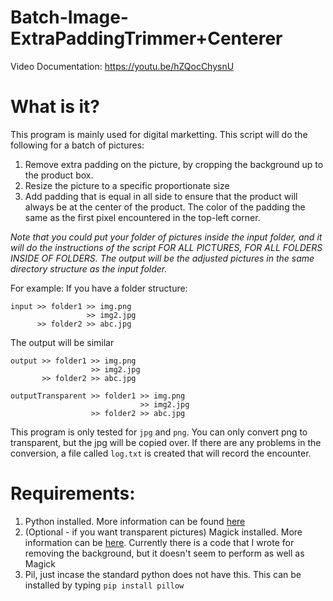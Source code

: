 # Batch-Image-ExtraPaddingTrimmer+Centerer
Video Documentation: https://youtu.be/hZQocChysnU

# What is it?
This program is mainly used for digital marketting. This script will do the following for a batch of pictures:
1. Remove extra padding on the picture, by cropping the background up to the product box.
2. Resize the picture to a specific proportionate size
3. Add padding that is equal in all side to ensure that the product will always be at the center of the product. The color of the padding the same as the first pixel encountered in the top-left corner.

*Note that you could put your folder of pictures inside the input folder, and it will do the instructions of the script FOR ALL PICTURES, FOR ALL FOLDERS INSIDE OF FOLDERS. The output will be the adjusted pictures in the same directory structure as the input folder.*

For example: If you have a folder structure:
```
input >> folder1 >> img.png
                 >> img2.jpg
      >> folder2 >> abc.jpg
```
The output will be similar
```
output >> folder1 >> img.png
                  >> img2.jpg
       >> folder2 >> abc.jpg
      
outputTransparent >> folder1 >> img.png
                             >> img2.jpg
                  >> folder2 >> abc.jpg
```

This program is only tested for `jpg` and `png`. You can only convert png to transparent, but the jpg will be copied over. If there are any problems in the conversion, a file called `log.txt` is created that will record the encounter.

# Requirements:
1. Python installed. More information can be found [here](https://www.python.org/downloads/)
2. (Optional - if you want transparent pictures) Magick installed. More information can be [here](http://www.besavvy.com/documentation/4-5/Editor/031350_installimgk.htm). Currently there is a code that I wrote for removing the background, but it doesn't seem to perform as well as Magick
3. Pil, just incase the standard python does not have this. This can be installed by typing `pip install pillow`


